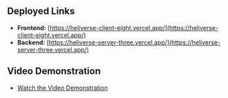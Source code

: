 ## Deployed Links

- **Frontend:** [https://heliverse-client-eight.vercel.app/](https://heliverse-client-eight.vercel.app/)
- **Backend:** [https://heliverse-server-three.vercel.app/](https://heliverse-server-three.vercel.app/)

## Video Demonstration

- [Watch the Video Demonstration](https://drive.google.com/file/d/1h1-gHSe_PnSdE2AzYTxVxrccc9yiLCso/view?usp=sharing)
